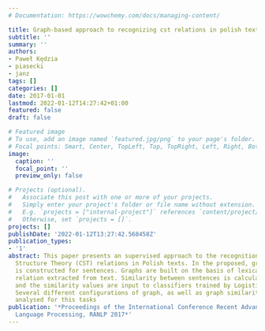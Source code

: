 ```yaml
---
# Documentation: https://wowchemy.com/docs/managing-content/

title: Graph-based approach to recognizing cst relations in polish texts
subtitle: ''
summary: ''
authors:
- Paweł Kędzia
- piasecki
- janz
tags: []
categories: []
date: 2017-01-01
lastmod: 2022-01-12T14:27:42+01:00
featured: false
draft: false

# Featured image
# To use, add an image named `featured.jpg/png` to your page's folder.
# Focal points: Smart, Center, TopLeft, Top, TopRight, Left, Right, BottomLeft, Bottom, BottomRight.
image:
  caption: ''
  focal_point: ''
  preview_only: false

# Projects (optional).
#   Associate this post with one or more of your projects.
#   Simply enter your project's folder or file name without extension.
#   E.g. `projects = ["internal-project"]` references `content/project/deep-learning/index.md`.
#   Otherwise, set `projects = []`.
projects: []
publishDate: '2022-01-12T13:27:42.568458Z'
publication_types:
- '1'
abstract: This paper presents an supervised approach to the recognition of Cross-document
  Structure Theory (CST) relations in Polish texts. In the proposed, graph-based representation
  is constructed for sentences. Graphs are built on the basis of lexicalised syntactic-semantic
  relation extracted from text. Similarity between sentences is calculated from graph,
  and the similarity values are input to classifiers trained by Logistic Model Tree.
  Several different configurations of graph, as well as graph similarity methods were
  analysed for this tasks
publication: '*Proceedings of the International Conference Recent Advances in Natural
  Language Processing, RANLP 2017*'
---
```

